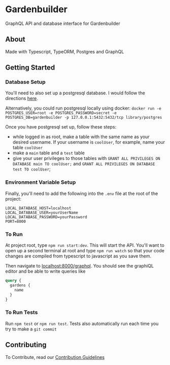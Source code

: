 # Gardenbuilder

GraphQL API and database interface for Gardenbuilder

## About

Made with Typescript, TypeORM, Postgres and GraphQL

## Getting Started

### Database Setup

You'll need to also set up a postgresql database. I would follow the directions [here](https://tutorial-extensions.djangogirls.org/en/optional_postgresql_installation/).

Alternatively, you could run postgresql locally using docker: `docker run -e POSTGRES_USER=root -e POSTGRES_PASSWORD=secret -e POSTGRES_DB=gardenbuilder -p 127.0.0.1:5432:5432/tcp library/postgres`

Once you have postgresql set up, follow these steps:
- while logged in as root, make a table with the same name as your  desired username. If your username is `coolUser`, for example, name your table `coolUser`
- make a `main` table and a `test` table
- give your user privileges to those tables with `GRANT ALL PRIVILEGES ON DATABASE main TO coolUser;` and `GRANT ALL PRIVILEGES ON DATABASE test TO coolUser`;

### Environment Variable Setup

Finally, you'll need to add the following into the `.env` file at the root of the project:

```
LOCAL_DATABASE_HOST=localhost
LOCAL_DATABASE_USER=yourUserName
LOCAL_DATABASE_PASSWORD=yourPassword
PORT=8000
```

### To Run

At project root, type `npm run start:dev`. This will start the API. You'll want to open up a second terminal at root and type `npm run watch` so that your code changes are compiled from typescript to javascript as you save them. 

Then navigate to [localhost:8000/graphql](http://localhost:8000/graphql).
You should see the graphiQL editor and be able to write queries like

```graphql
query {
  gardens {
    name
  }
}
```

### To Run Tests

Run `npm test` or `npm run test`. Tests also automatically run each time you try to make a `git commit`

## Contributing

To Contribute, read our [Contribution Guidelines](https://github.com/gardenbuilder/gardenbuilder-backend-typescript/blob/master/CONTRIBUTING.md#contributing)